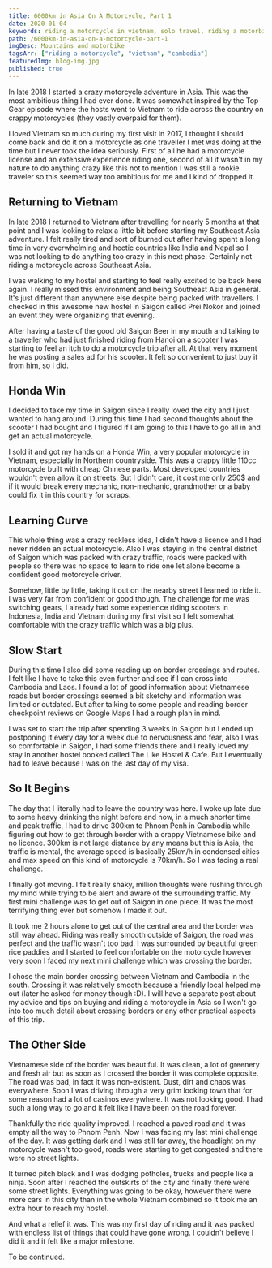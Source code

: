 ```yaml
---
title: 6000km in Asia On A Motorcycle, Part 1
date: 2020-01-04
keywords: riding a motorcycle in vietnam, solo travel, riding a motorbike in vietnam, riding a motorbike in asia, honda win, riding honda win in vietnam, crossing border vietnam
path: /6000km-in-asia-on-a-motorcycle-part-1
imgDesc: Mountains and motorbike
tagsArr: ["riding a motorcycle", "vietnam", "cambodia"]
featuredImg: blog-img.jpg
published: true
---
```


In late 2018 I started a crazy motorcycle adventure in Asia. This was the most ambitious thing I had ever done. It was somewhat inspired by the Top Gear episode where the hosts went to Vietnam to ride across the country on crappy motorcycles (they vastly overpaid for them).

I loved Vietnam so much during my first visit in 2017, I thought I should come back and do it on a motorcycle as one traveller I met was doing at the time but I never took the idea seriously. First of all he had a motorcycle license and an extensive experience riding one, second of all it wasn't in my nature to do anything crazy like this not to mention I was still a rookie traveler so this seemed way too ambitious for me and I kind of dropped it.

## Returning to Vietnam

In late 2018 I returned to Vietnam after travelling for nearly 5 months at that point and I was looking to relax a little bit before starting my Southeast Asia adventure. I felt really tired and sort of burned out after having spent a long time in very overwhelming and hectic countries like India and Nepal so I was not looking to do anything too crazy in this next phase. Certainly not riding a motorcycle across Southeast Asia.

I was walking to my hostel and starting to feel really excited to be back here again. I really missed this environment and being Southeast Asia in general. It's just different than anywhere else despite being packed with travellers. I checked in this awesome new hostel in Saigon called Prei Nokor and joined an event they were organizing that evening.

After having a taste of the good old Saigon Beer in my mouth and talking to a traveller who had just finished riding from Hanoi on a scooter I was starting to feel an itch to do a motorcycle trip after all. At that very moment he was posting a sales ad for his scooter. It felt so convenient to just buy it from him, so I did.

## Honda Win

I decided to take my time in Saigon since I really loved the city and I just wanted to hang around. During this time I had second thoughts about the scooter I had bought and I figured if I am going to this I have to go all in and get an actual motorcycle.

I sold it and got my hands on a Honda Win, a very popular motorcycle in Vietnam, especially in Northern countryside. This was a crappy little 110cc motorcycle built with cheap Chinese parts. Most developed countries wouldn't even allow it on streets. But I didn't care, it cost me only 250\$ and if it would break every mechanic, non-mechanic, grandmother or a baby could fix it in this country for scraps.

## Learning Curve

This whole thing was a crazy reckless idea, I didn't have a licence and I had never ridden an actual motorcycle. Also I was staying in the central district of Saigon which was packed with crazy traffic, roads were packed with people so there was no space to learn to ride one let alone become a confident good motorcycle driver.

Somehow, little by little, taking it out on the nearby street I learned to ride it. I was very far from confident or good though. The challenge for me was switching gears, I already had some experience riding scooters in Indonesia, India and Vietnam during my first visit so I felt somewhat comfortable with the crazy traffic which was a big plus.

## Slow Start

During this time I also did some reading up on border crossings and routes. I felt like I have to take this even further and see if I can cross into Cambodia and Laos. I found a lot of good information about Vietnamese roads but border crossings seemed a bit sketchy and information was limited or outdated. But after talking to some people and reading border checkpoint reviews on Google Maps I had a rough plan in mind.

I was set to start the trip after spending 3 weeks in Saigon but I ended up postponing it every day for a week due to nervousness and fear, also I was so comfortable in Saigon, I had some friends there and I really loved my stay in another hostel booked called The Like Hostel & Cafe. But I eventually had to leave because I was on the last day of my visa.

## So It Begins

The day that I literally had to leave the country was here. I woke up late due to some heavy drinking the night before and now, in a much shorter time and peak traffic, I had to drive 300km to Phnom Penh in Cambodia while figuring out how to get through border with a crappy Vietnamese bike and no licence. 300km is not large distance by any means but this is Asia, the traffic is mental, the average speed is basically 25km/h in condensed cities and max speed on this kind of motorcycle is 70km/h. So I was facing a real challenge.

I finally got moving. I felt really shaky, million thoughts were rushing through my mind while trying to be alert and aware of the surrounding traffic. My first mini challenge was to get out of Saigon in one piece. It was the most terrifying thing ever but somehow I made it out.

It took me 2 hours alone to get out of the central area and the border was still way ahead. Riding was really smooth outside of Saigon, the road was perfect and the traffic wasn't too bad. I was surrounded by beautiful green rice paddies and I started to feel comfortable on the motorcycle however very soon I faced my next mini challenge which was crossing the border.

I chose the main border crossing between Vietnam and Cambodia in the south. Crossing it was relatively smooth because a friendly local helped me out (later he asked for money though :D). I will have a separate post about my advice and tips on buying and riding a motorcycle in Asia so I won't go into too much detail about crossing borders or any other practical aspects of this trip.

## The Other Side

Vietnamese side of the border was beautiful. It was clean, a lot of greenery and fresh air but as soon as I crossed the border it was complete opposite. The road was bad, in fact it was non-existent. Dust, dirt and chaos was everywhere. Soon I was driving through a very grim looking town that for some reason had a lot of casinos everywhere. It was not looking good. I had such a long way to go and it felt like I have been on the road forever.

Thankfully the ride quality improved. I reached a paved road and it was empty all the way to Phnom Penh. Now I was facing my last mini challenge of the day. It was getting dark and I was still far away, the headlight on my motorcycle wasn't too good, roads were starting to get congested and there were no street lights.

It turned pitch black and I was dodging potholes, trucks and people like a ninja. Soon after I reached the outskirts of the city and finally there were some street lights. Everything was going to be okay, however there were more cars in this city than in the whole Vietnam combined so it took me an extra hour to reach my hostel.

And what a relief it was. This was my first day of riding and it was packed with endless list of things that could have gone wrong. I couldn't believe I did it and it felt like a major milestone.

To be continued.
